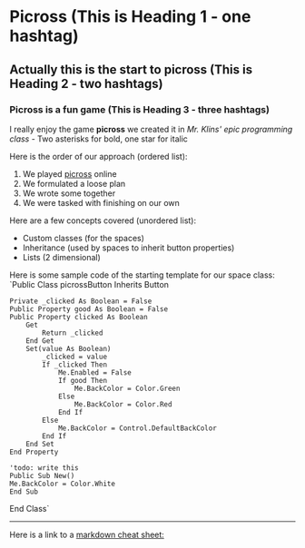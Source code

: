 # Picross (This is Heading 1 - one hashtag)
## Actually this is the start to picross (This is Heading 2 - two hashtags)
### Picross is a fun game (This is Heading 3 - three hashtags)

I really enjoy the game **picross** we created it in *Mr. Klins' epic programming class* - Two asterisks for bold, one star for italic

Here is the order of our approach (ordered list):
1. We played [picross](http://liouh.com/picross/) online
2. We formulated a loose plan
3. We wrote some together
4. We were tasked with finishing on our own

Here are a few concepts covered (unordered list):
- Custom classes (for the spaces)
- Inheritance (used by spaces to inherit button properties)
- Lists (2 dimensional)

Here is some sample code of the starting template for our space class:
`Public Class picrossButton
    Inherits Button

    Private _clicked As Boolean = False
    Public Property good As Boolean = False
    Public Property clicked As Boolean
        Get
            Return _clicked
        End Get
        Set(value As Boolean)
            _clicked = value
            If _clicked Then
                Me.Enabled = False
                If good Then
                    Me.BackColor = Color.Green
                Else
                    Me.BackColor = Color.Red
                End If
            Else
                Me.BackColor = Control.DefaultBackColor
            End If
        End Set
    End Property

    'todo: write this
    Public Sub New()
	Me.BackColor = Color.White
    End Sub
End Class`

---
Here is a link to a [markdown cheat sheet:](https://www.markdownguide.org/cheat-sheet/)